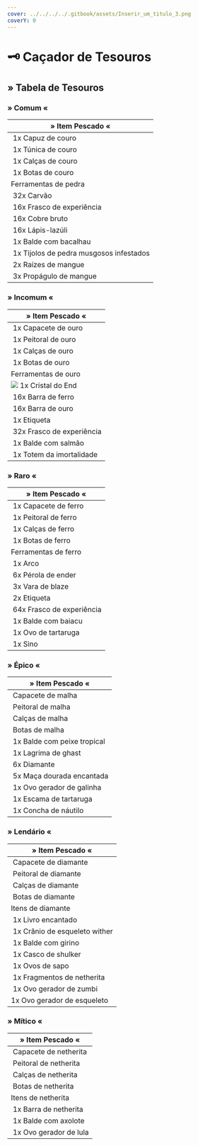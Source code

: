 ```yaml
---
cover: ../../../../.gitbook/assets/Inserir_um_titulo_3.png
coverY: 0
---
```


# 🗝 Caçador de Tesouros

## &#x20;

## » Tabela de Tesouros

### » Comum «

| » Item Pescado «                                                                                                              |
| ----------------------------------------------------------------------------------------------------------------------------- |
| <img src="../../../../.gitbook/assets/image (35).png" alt="" data-size="line"> 1x Capuz de couro                              |
| <img src="../../../../.gitbook/assets/image (40).png" alt="" data-size="line"> 1x Túnica de couro                             |
| <img src="../../../../.gitbook/assets/image (29).png" alt="" data-size="line"> 1x Calças de couro                             |
| <img src="../../../../.gitbook/assets/image (43).png" alt="" data-size="line"> 1x Botas de couro                              |
| Ferramentas de pedra                                                                                                          |
| <img src="../../../../.gitbook/assets/image (5) (1).png" alt="" data-size="line"> 32x Carvão                                  |
| <img src="../../../../.gitbook/assets/image (8) (1) (2).png" alt="" data-size="line"> 16x Frasco de experiência               |
| <img src="../../../../.gitbook/assets/image (4) (3).png" alt="" data-size="line"> 16x Cobre bruto                             |
| <img src="../../../../.gitbook/assets/image (10) (1).png" alt="" data-size="line"> 16x Lápis-lazúli                           |
| <img src="../../../../.gitbook/assets/image (9) (1) (3).png" alt="" data-size="line"> 1x Balde com bacalhau                   |
| <img src="../../../../.gitbook/assets/image (1) (1) (3).png" alt="" data-size="line"> 1x Tijolos de pedra musgosos infestados |
| <img src="../../../../.gitbook/assets/image (7) (3).png" alt="" data-size="line"> 2x Raízes de mangue                         |
| <img src="../../../../.gitbook/assets/image (3) (1).png" alt="" data-size="line"> 3x Propágulo de mangue                      |

### » Incomum «

| » Item Pescado «                                                                                                |
| --------------------------------------------------------------------------------------------------------------- |
| <img src="../../../../.gitbook/assets/image (41).png" alt="" data-size="line"> 1x Capacete de ouro              |
| <img src="../../../../.gitbook/assets/image (34) (1).png" alt="" data-size="line"> 1x Peitoral de ouro          |
| <img src="../../../../.gitbook/assets/image (6) (1).png" alt="" data-size="line"> 1x Calças de ouro             |
| <img src="../../../../.gitbook/assets/image (28).png" alt="" data-size="line"> 1x Botas de ouro                 |
| Ferramentas de ouro                                                                                             |
| ![](<../../../../.gitbook/assets/image (45).png>) 1x Cristal do End                                             |
| <img src="../../../../.gitbook/assets/image (42).png" alt="" data-size="line"> 16x Barra de ferro               |
| <img src="../../../../.gitbook/assets/image (14).png" alt="" data-size="line"> 16x Barra de ouro                |
| <img src="../../../../.gitbook/assets/image (16).png" alt="" data-size="line"> 1x Etiqueta                      |
| <img src="../../../../.gitbook/assets/image (8) (1) (2).png" alt="" data-size="line"> 32x Frasco de experiência |
| <img src="../../../../.gitbook/assets/image (2) (1) (3).png" alt="" data-size="line"> 1x Balde com salmão       |
| <img src="../../../../.gitbook/assets/image (19).png" alt="" data-size="line"> 1x Totem da imortalidade         |

### » Raro «

| » Item Pescado «                                                                                                |
| --------------------------------------------------------------------------------------------------------------- |
| <img src="../../../../.gitbook/assets/image (7) (1) (3).png" alt="" data-size="line"> 1x Capacete de ferro      |
| <img src="../../../../.gitbook/assets/image (32).png" alt="" data-size="line"> 1x Peitoral de ferro             |
| <img src="../../../../.gitbook/assets/image (31) (1).png" alt="" data-size="line"> 1x Calças de ferro           |
| <img src="../../../../.gitbook/assets/image (39).png" alt="" data-size="line"> 1x Botas de ferro                |
| Ferramentas de ferro                                                                                            |
| <img src="../../../../.gitbook/assets/image (10) (2).png" alt="" data-size="line"> 1x Arco                      |
| <img src="../../../../.gitbook/assets/image (13).png" alt="" data-size="line"> 6x Pérola de ender               |
| <img src="../../../../.gitbook/assets/image (52).png" alt="" data-size="line"> 3x Vara de blaze                 |
| <img src="../../../../.gitbook/assets/image (16).png" alt="" data-size="line"> 2x Etiqueta                      |
| <img src="../../../../.gitbook/assets/image (8) (1) (2).png" alt="" data-size="line"> 64x Frasco de experiência |
| <img src="../../../../.gitbook/assets/image (49).png" alt="" data-size="line"> 1x Balde com baiacu              |
|  <img src="../../../../.gitbook/assets/image (50).png" alt="" data-size="line"> 1x Ovo de tartaruga             |
| <img src="../../../../.gitbook/assets/image (11) (2).png" alt="" data-size="line"> 1x Sino                      |

### » Épico «

| » Item Pescado «                                                                                             |
| ------------------------------------------------------------------------------------------------------------ |
| <img src="../../../../.gitbook/assets/image (42) (1).png" alt="" data-size="line"> Capacete de malha         |
| <img src="../../../../.gitbook/assets/image (44).png" alt="" data-size="line"> Peitoral de malha             |
| <img src="../../../../.gitbook/assets/image (33) (1).png" alt="" data-size="line"> Calças de malha           |
| <img src="../../../../.gitbook/assets/image (37).png" alt="" data-size="line"> Botas de malha                |
| <img src="../../../../.gitbook/assets/image (48).png" alt="" data-size="line"> 1x Balde com peixe tropical   |
| <img src="../../../../.gitbook/assets/image (31).png" alt="" data-size="line"> 1x Lagrima de ghast           |
| <img src="../../../../.gitbook/assets/image (26).png" alt="" data-size="line"> 6x Diamante                   |
| <img src="../../../../.gitbook/assets/image (34).png" alt="" data-size="line"> 5x Maça dourada encantada     |
|  <img src="../../../../.gitbook/assets/image (6) (4).png" alt="" data-size="line"> 1x Ovo gerador de galinha |
| <img src="../../../../.gitbook/assets/image (53).png" alt="" data-size="line"> 1x Escama de tartaruga        |
| <img src="../../../../.gitbook/assets/image (7) (1).png" alt="" data-size="line"> 1x Concha de náutilo       |

### » Lendário «

| » Item Pescado «                                                                                             |
| ------------------------------------------------------------------------------------------------------------ |
| <img src="../../../../.gitbook/assets/image (2) (3).png" alt="" data-size="line"> Capacete de diamante       |
| <img src="../../../../.gitbook/assets/image (26) (1).png" alt="" data-size="line"> Peitoral de diamante      |
| <img src="../../../../.gitbook/assets/image (27).png" alt="" data-size="line"> Calças de diamante            |
| <img src="../../../../.gitbook/assets/image (30) (1).png" alt="" data-size="line"> Botas de diamante         |
| Itens de diamante                                                                                            |
| <img src="../../../../.gitbook/assets/image (15).png" alt="" data-size="line"> 1x Livro encantado            |
| <img src="../../../../.gitbook/assets/image (21).png" alt="" data-size="line"> 1x Crânio de esqueleto wither |
| <img src="../../../../.gitbook/assets/image (18).png" alt="" data-size="line"> 1x Balde com girino           |
| <img src="../../../../.gitbook/assets/image (25).png" alt="" data-size="line"> 1x Casco de shulker           |
| <img src="../../../../.gitbook/assets/image (47).png" alt="" data-size="line"> 1x Ovos de sapo               |
| <img src="../../../../.gitbook/assets/image (46).png" alt="" data-size="line"> 1x Fragmentos de netherita    |
| <img src="../../../../.gitbook/assets/image (3).png" alt="" data-size="line"> 1x Ovo gerador de zumbi        |
| <img src="../../../../.gitbook/assets/image (30).png" alt="" data-size="line">1x Ovo gerador de esqueleto    |

### » Mítico «

| » Item Pescado «                                                                                         |
| -------------------------------------------------------------------------------------------------------- |
| <img src="../../../../.gitbook/assets/image (36).png" alt="" data-size="line"> Capacete de netherita     |
| <img src="../../../../.gitbook/assets/image (8) (2).png" alt="" data-size="line"> Peitoral de netherita  |
| <img src="../../../../.gitbook/assets/image (38).png" alt="" data-size="line"> Calças de netherita       |
| <img src="../../../../.gitbook/assets/image (1) (3).png" alt="" data-size="line"> Botas de netherita     |
| Itens de netherita                                                                                       |
| <img src="../../../../.gitbook/assets/image (7).png" alt="" data-size="line"> 1x Barra de netherita      |
| <img src="../../../../.gitbook/assets/image (5).png" alt="" data-size="line"> 1x Balde com axolote       |
| <img src="../../../../.gitbook/assets/image (1) (4).png" alt="" data-size="line"> 1x Ovo gerador de lula |
